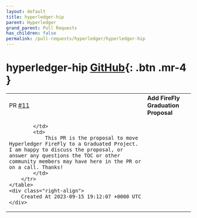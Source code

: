 ```yaml
---
layout: default
title: hyperledger-hip
parent: Hyperledger
grand_parent: Pull Requests
has_children: false
permalink: /pull-requests/hyperledger/hyperledger-hip
---
```


# hyperledger-hip <span class="fs-3 right-align">[GitHub](https://github.com/hyperledger/hyperledger-hip){: .btn .mr-4 }</span>


<div>
    <table>
        <tr>
            <td>
                PR <a href="https://github.com/hyperledger/hyperledger-hip/pull/11" class=".btn">#11</a>
            </td>
            <td>
                <b>
                    Add FireFly Graduation Proposal
                </b>
            </td>
        </tr>
        <tr>
            <td>
                
            </td>
            <td>
                This PR is the proposal to move Hyperledger FireFly to a Graduated Project. I am happy to discuss the proposal, or answer any questions the TOC or other community members may have here in the PR or on a call. Thanks!
            </td>
        </tr>
    </table>
    <div class="right-align">
        Created At 2023-09-15 19:12:07 +0000 UTC
    </div>
</div>

